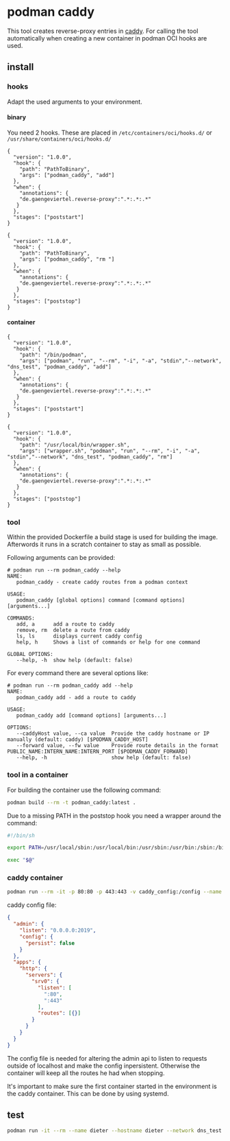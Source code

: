 # podman caddy
This tool creates reverse-proxy entries in [caddy](https://caddyserver.com/). For calling the tool automatically when creating a new container in podman OCI hooks are used.

## install

### hooks 

Adapt the used arguments to your environment. 

#### binary

You need 2 hooks. These are placed in `/etc/containers/oci/hooks.d/` or `/usr/share/containers/oci/hooks.d/`

```
{
  "version": "1.0.0",
  "hook": {
    "path": "PathToBinary",
    "args": ["podman_caddy", "add"]
  },
  "when": {
    "annotations": {
	"de.gaengeviertel.reverse-proxy":".*:.*:.*"
   }
  },
  "stages": ["poststart"]
}
```

```
{
  "version": "1.0.0",
  "hook": {
    "path": "PathToBinary",
    "args": ["podman_caddy", "rm "]
  },
  "when": {
    "annotations": {
	"de.gaengeviertel.reverse-proxy":".*:.*:.*"
   }
  },
  "stages": ["poststop"]
}
```

#### container

```
{
  "version": "1.0.0",
  "hook": {
    "path": "/bin/podman",
    "args": ["podman", "run", "--rm", "-i", "-a", "stdin","--network", "dns_test", "podman_caddy", "add"]
  },
  "when": {
    "annotations": {
	"de.gaengeviertel.reverse-proxy":".*:.*:.*"
   }
  },
  "stages": ["poststart"]
}
```

```
{
  "version": "1.0.0",
  "hook": {
    "path": "/usr/local/bin/wrapper.sh",
    "args": ["wrapper.sh", "podman", "run", "--rm", "-i", "-a", "stdin","--network", "dns_test", "podman_caddy", "rm"]
  },
  "when": {
    "annotations": {
	"de.gaengeviertel.reverse-proxy":".*:.*:.*"
   }
  },
  "stages": ["poststop"]
}
```



### tool

Within the provided Dockerfile a build stage is used for building the image. Afterwords it runs in a scratch container to stay as small as possible. 

Following arguments can be provided:

```
# podman run --rm podman_caddy --help
NAME:
   podman_caddy - create caddy routes from a podman context

USAGE:
   podman_caddy [global options] command [command options] [arguments...]

COMMANDS:
   add, a      add a route to caddy
   remove, rm  delete a route from caddy
   ls, ls      displays current caddy config
   help, h     Shows a list of commands or help for one command

GLOBAL OPTIONS:
   --help, -h  show help (default: false)
```

For every command there are several options like:

```
# podman run --rm podman_caddy add --help
NAME:
   podman_caddy add - add a route to caddy

USAGE:
   podman_caddy add [command options] [arguments...]

OPTIONS:
   --caddyHost value, --ca value  Provide the caddy hostname or IP manually (default: caddy) [$PODMAN_CADDY_HOST]
   --forward value, --fw value    Provide route details in the format PUBLIC_NAME:INTERN_NAME:INTERN_PORT [$PODMAN_CADDY_FORWARD]
   --help, -h                     show help (default: false)
```

### tool in a container

For building the container use the following command:

```bash
podman build --rm -t podman_caddy:latest .
```

Due to a missing PATH in the poststop hook you need a wrapper around the command:

```sh
#!/bin/sh

export PATH=/usr/local/sbin:/usr/local/bin:/usr/sbin:/usr/bin:/sbin:/bin

exec "$@"
```

### caddy container

```bash
podman run --rm -it -p 80:80 -p 443:443 -v caddy_config:/config --name caddy --hostname caddy --network dns_test docker.io/caddy/caddy caddy run --config /config/config.json
```

caddy config file:

```json
{
  "admin": {
    "listen": "0.0.0.0:2019",
    "config": {
      "persist": false
    }
  },
  "apps": {
    "http": {
      "servers": {
        "srv0": {
          "listen": [
            ":80",
            ":443"
          ],
          "routes": [{}]
        }
      }
    }
  }
}
```

The config file is needed for altering the admin api to listen to requests outside of localhost and make the config inpersistent. Otherwise the container will keep all the routes he had when stopping. 

It's important to make sure the first container started in the environment is the caddy container. This can be done by using systemd. 

## test

```bash
podman run -it --rm --name dieter --hostname dieter --network dns_test --annotation de.gaengeviertel.reverse-proxy=dieter:dieter:80 log-level debug  alpine_nginx
```
